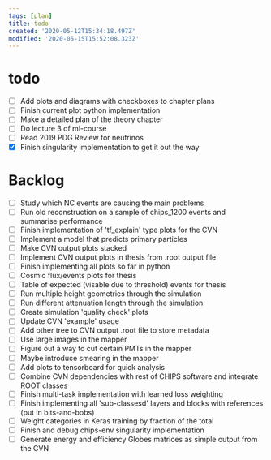 ```yaml
---
tags: [plan]
title: todo
created: '2020-05-12T15:34:18.497Z'
modified: '2020-05-15T15:52:08.323Z'
---
```


# todo

+ [ ] Add plots and diagrams with checkboxes to chapter plans
+ [ ] Finish current plot python implementation
+ [ ] Make a detailed plan of the theory chapter
+ [ ] Do lecture 3 of ml-course
+ [ ] Read 2019 PDG Review for neutrinos
+ [x] Finish singularity implementation to get it out the way

# Backlog

+ [ ] Study which NC events are causing the main problems
+ [ ] Run old reconstruction on a sample of chips_1200 events and summarise performance
+ [ ] Finish implementation of 'tf_explain' type plots for the CVN
+ [ ] Implement a model that predicts primary particles
+ [ ] Make CVN output plots stacked
+ [ ] Implement CVN output plots in thesis from .root output file
+ [ ] Finish implementing all plots so far in python
+ [ ] Cosmic flux/events plots for thesis
+ [ ] Table of expected (visable due to threshold) events for thesis
+ [ ] Run multiple height geometries through the simulation
+ [ ] Run different attenuation length through the simulation
+ [ ] Create simulation 'quality check' plots 
+ [ ] Update CVN 'example' usage
+ [ ] Add other tree to CVN output .root file to store metadata
+ [ ] Use large images in the mapper
+ [ ] Figure out a way to cut certain PMTs in the mapper
+ [ ] Maybe introduce smearing in the mapper
+ [ ] Add plots to tensorboard for quick analysis
+ [ ] Combine CVN dependencies with rest of CHIPS software and integrate ROOT classes
+ [ ] Finish multi-task implementation with learned loss weighting
+ [ ] Finish implementing all 'sub-classesd' layers and blocks with references (put in bits-and-bobs)
+ [ ] Weight categories in Keras training by fraction of the total
+ [ ] Finish and debug chips-env singularity implementation
+ [ ] Generate energy and efficiency Globes matrices as simple output from the CVN
